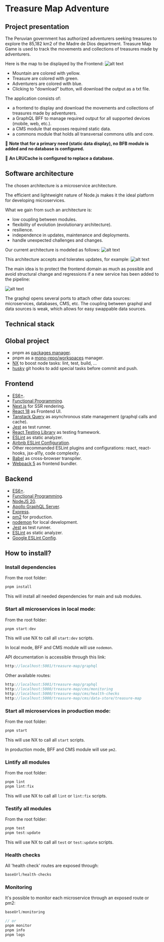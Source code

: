 # Treasure Map Adventure

## Project presentation

The Peruvian government has authorized adventurers seeking treasures to explore the 85,182 km2 of the Madre de Dios department. Treasure Map Game is used to track the movements and collections of treasures made by adventurers.

Here is the map to be displayed by the Frontend:
![alt text](TREASURE_MAP_ADVENTURE.png)

- Mountain are colored with yellow.
- Treasure are colored with green.
- Adventurers are colored with blue.
- Clicking to "download" button, will download the output as a txt file.

The application consists of:
- a frontend to display and download the movements and collections of treasures made by adventurers.
- a GraphQL BFF to manage required output for all supported devices (mobile, web, etc.).
- a CMS module that exposes required static data.
- a commons module that holds all transversal commons utils and core.

🔴 **Note that for a primary need (static data display), no BFB module is added and no database is configured.**

🔴 **An LRUCache is configured to replace a database.**

## Software architecture

The chosen architecture is a microservice architecture.

The efficient and lightweight nature of Node.js makes it the ideal platform for developing microservices.

What we gain from such an architecture is:
- low coupling between modules.
- flexibility of evolution (evolutionary architecture).
- resilience.
- independence in updates, maintenance and deployments.
- handle unexpected challenges and changes.

Our current architecture is modeled as follows:
![alt text](ARCHITECTURE_V1.png)

This architecture accepts and tolerates updates, for example:
![alt text](ARCHITECTURE_V2.png)

The main idea is to protect the frontend domain as much as possible and avoid structural change and regressions if a new service has been added to the pipeline:

![alt text](GLOBAL_ARCHITECTURE_V1.png)

The graphql opens several ports to attach other data sources: microservices, databases, CMS, etc. 
The coupling between graphql and data sources is weak, which allows for easy swappable data sources.

## Technical stack

## Global project

- pnpm as [packages manager](https://pnpm.io/installation).
- pnpm as a [mono-repo/workspaces](https://pnpm.io/workspaces) manager.
- [NX](https://nx.dev/) to boost node tasks: lint, test, build, ...
- [husky](https://typicode.github.io/husky/) git hooks to add special tasks before commit and push.

## Frontend

- [ES6+](https://www.w3schools.com/js/js_es6.asp).
- [Functional Programming](https://betterprogramming.pub/simplified-functionaldd-programming-fdc07b4b1084).
- [Next.js](https://nextjs.org/) for SSR rendering.
- [React 18](https://react.dev/) as Frontend UI.
- [Tanstack Query](https://tanstack.com/) as asynchronous state management (graphql calls and cache).
- [Jest](https://jestjs.io/) as test runner.
- [React Testing Library](https://testing-library.com/docs/react-testing-library/intro/) as testing framework.
- [ESLint](https://eslint.org/) as static analyzer.
- [Airbnb ESLint Configuration](https://github.com/airbnb/javascript).
- Other recommanded ESLint plugins and configurations: react, react-hooks, jsx-a11y, code complexity. 
- [Babel](https://babeljs.io/) as cross-browser transpiler.
- [Webpack 5](https://webpack.js.org/blog/2020-10-10-webpack-5-release/) as frontend bundler.

## Backend

- [ES6+](https://www.w3schools.com/js/js_es6.asp).
- [Functional Programming](https://betterprogramming.pub/simplified-functionaldd-programming-fdc07b4b1084).
- [NodeJS 20](https://nodejs.org/en/blog/announcements/v20-release-announce).
- [Apollo GraphQL Server](https://www.apollographql.com/docs/apollo-server/).
- [Express](https://expressjs.com/).
- [pm2](https://pm2.keymetrics.io/) for production.
- [nodemon](https://www.npmjs.com/package/nodemon) for local development.
- [Jest](https://jestjs.io/) as test runner.
- [ESLint](https://eslint.org/) as static analyzer.
- [Google ESLint Config](https://github.com/google/eslint-config-google).

## How to install?

### Install dependencies

From the root folder:

```js
pnpm install
```

This will install all needed dependencies for main and sub modules.


### Start all microservices in local mode:

From the root folder:

```js
pnpm start:dev
```

This will use NX to call all `start:dev` scripts.

In local mode, BFF and CMS module will use `nodemon`.

API documentation is accessible through this link:
```js
http://localhost:5001/treasure-map/graphql
```

Other available routes:
```js
http://localhost:5001/treasure-map/graphql
http://localhost:5000/treasure-map/cms/monitoring
http://localhost:5000/treasure-map/cms/health-checks
http://localhost:5000/treasure-map/cms/data-store/treasure-map
```

### Start all microservices in production mode:

From the root folder:

```js
pnpm start
```

This will use NX to call all `start` scripts.

In production mode, BFF and CMS module will use `pm2`.

### Lintify all modules

From the root folder:

```js
pnpm lint
pnpm lint:fix
```

This will use NX to call all `lint` or `lint:fix` scripts.


### Testify all modules

From the root folder:

```js
pnpm test
pnpm test:update
```

This will use NX to call all `test` or `test:update` scripts.

### Health checks

All 'health check' routes are exposed through:

```js
baseUrl/health-checks
```

### Monitoring

It's possible to monitor each microservice through an exposed route or pm2:

```js
baseUrl/monitoring

// or
pnpm monitor
pnpm info
pnpm logs
```
